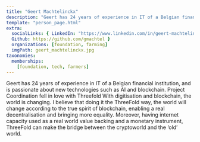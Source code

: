 ```yaml
---
title: "Geert Machtelinckx"
description: "Geert has 24 years of experience in IT of a Belgian financial institution, and is passionate about new technologies such as AI and blockchain."
template: "person_page.html"
extra:
  socialLinks: { LinkedIn: "https://www.linkedin.com/in/geert-machtelinckx-a72453b/",
  Github: https://github.com/gmachtel }
  organizations: [foundation, farming]
  imgPath: geert_machtelinckx.jpg
taxonomies:
  memberships:
    [foundation, tech, farmers]
---
```


Geert has 24 years of experience in IT of a Belgian financial institution, and is passionate about new technologies such as AI and blockchain. Project Coordination fell in love with Threefold With digitisation and blockchain, the world is changing. I believe that doing it the ThreeFold way, the world will change according to the true spirit of blockchain, enabling a real decentralisation and bringing more equality. Moreover, having internet capacity used as a real world value backing and a monetary instrument, ThreeFold can make the bridge between the cryptoworld and the ‘old’ world.
